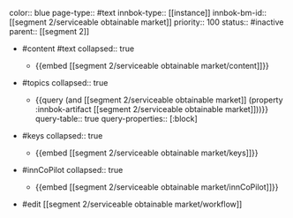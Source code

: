 color:: blue
page-type:: #text
innbok-type:: [[instance]]
innbok-bm-id:: [[segment 2/serviceable obtainable market]]
priority:: 100
status:: #inactive
parent:: [[segment 2]]

- #content #text
  collapsed:: true
	- {{embed [[segment 2/serviceable obtainable market/content]]}}
- #topics
   collapsed:: true
    - {{query (and [[segment 2/serviceable obtainable market]] (property :innbok-artifact [[segment 2/serviceable obtainable market]]))}}
      query-table:: true
      query-properties:: [:block]
- #keys
  collapsed:: true
	- {{embed [[segment 2/serviceable obtainable market/keys]]}}
- #innCoPilot
   collapsed:: true
	 - {{embed [[segment 2/serviceable obtainable market/innCoPilot]]}}

- #edit [[segment 2/serviceable obtainable market/workflow]]

